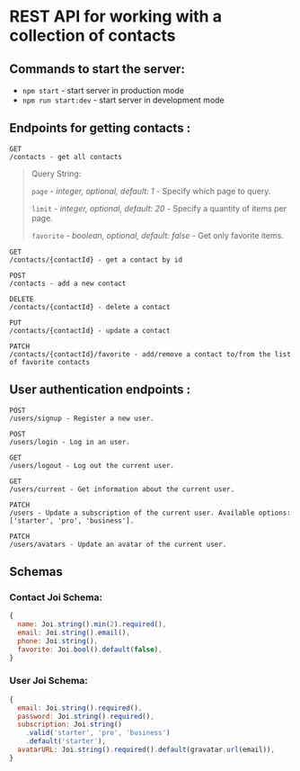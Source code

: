 # REST API for working with a collection of contacts

## Commands to start the server:

- `npm start` - start server in production mode
- `npm run start:dev` - start server in development mode

## Endpoints for getting contacts :

    GET
    /contacts - get all contacts

> Query String:
>
> `page` - _integer, optional, default: 1_ - Specify which page to query.
>
> `limit` - _integer, optional, default: 20_ - Specify a quantity of items per page.
>
> `favorite` - _boolean, optional, default: false_ - Get only favorite items.

    GET
    /contacts/{contactId} - get a contact by id

    POST
    /contacts - add a new contact

    DELETE
    /contacts/{contactId} - delete a contact

    PUT
    /contacts/{contactId} - update a contact

    PATCH
    /contacts/{contactId}/favorite - add/remove a contact to/from the list of favorite contacts

## User authentication endpoints :

    POST
    /users/signup - Register a new user.

    POST
    /users/login - Log in an user.

    GET
    /users/logout - Log out the current user.

    GET
    /users/current - Get information about the current user.

    PATCH
    /users - Update a subscription of the current user. Available options: ['starter', 'pro', 'business'].

    PATCH
    /users/avatars - Update an avatar of the current user.

## Schemas

### Contact Joi Schema:

```js
{
  name: Joi.string().min(2).required(),
  email: Joi.string().email(),
  phone: Joi.string(),
  favorite: Joi.bool().default(false),
}
```

### User Joi Schema:

```js
{
  email: Joi.string().required(),
  password: Joi.string().required(),
  subscription: Joi.string()
    .valid('starter', 'pro', 'business')
    .default('starter'),
  avatarURL: Joi.string().required().default(gravatar.url(email)),
}
```
